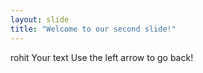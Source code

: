 ```yaml
---
layout: slide
title: "Welcome to our second slide!"
---
```

rohit
Your text
Use the left arrow to go back!
